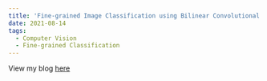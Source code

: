 ```yaml
---
title: 'Fine-grained Image Classification using Bilinear Convolutional Neural Networks'
date: 2021-08-14
tags:
  - Computer Vision
  - Fine-grained Classification
---
```


View my blog [here](https://medium.com/analytics-vidhya/fine-grained-image-classification-using-bilinear-convolutional-neural-networks-tensorflow-v2-4baf875d45e1)
